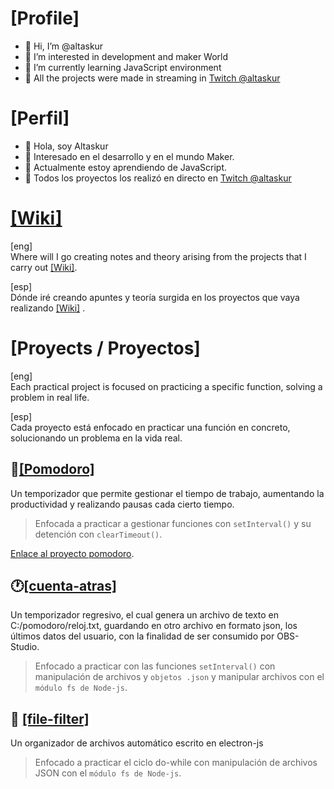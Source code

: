 # [Profile]
- 👋 Hi, I’m @altaskur
- 👀 I’m interested in development and maker World
- 🌱 I’m currently learning JavaScript environment
- 💞️ All the projects were made in streaming in [Twitch @altaskur](https://www.twitch.tv/altaskur)
# [Perfil]
- 👋 Hola, soy Altaskur
- 👀 Interesado en el desarrollo y en el mundo Maker.
- 🌱 Actualmente estoy aprendiendo de JavaScript.
- 💞️ Todos los proyectos los realizó en directo en [Twitch @altaskur](https://www.twitch.tv/altaskur)

# [[Wiki]](https://github.com/altaskur/Apuntes/wiki)
[eng]
</br>
Where will I go creating notes and theory arising from the projects that I carry out [[Wiki]](https://github.com/altaskur/Apuntes/wiki).

[esp]
</br>
Dónde iré creando apuntes y teoría surgida en los proyectos que vaya realizando [[Wiki]](https://github.com/altaskur/Apuntes/wiki) .

# [Proyects / Proyectos]
[eng]
</br>
Each practical project is focused on practicing a specific function, solving a problem in real life.

[esp]
</br>
Cada proyecto está enfocado en practicar una función en concreto, solucionando un problema en la vida real.

## 🍅[[Pomodoro]](https://github.com/altaskur/pomodoro)
Un temporizador que permite gestionar el tiempo de trabajo, aumentando la productividad y realizando pausas cada cierto tiempo.

> Enfocada a practicar a gestionar funciones con ```setInterval()``` y su detención con ```clearTimeout()```.

[Enlace al proyecto pomodoro](https://github.com/altaskur/pomodoro).

## 🕐[[cuenta-atras]](https://github.com/altaskur/cuenta-atras)
Un temporizador regresivo, el cual genera un archivo de texto en C:/pomodoro/reloj.txt, guardando en otro archivo en formato json, los últimos datos del usuario, con la finalidad de ser consumido por OBS-Studio.
> Enfocado a practicar con las funciones ```setInterval()``` con manipulación de archivos y ```objetos .json``` y manipular archivos con el ```módulo fs de Node-js```.

## 📂 [[file-filter]](https://github.com/altaskur/file-filter)
Un organizador de archivos automático escrito en electron-js 
> Enfocado a practicar el ciclo do-while con manipulación de archivos JSON con el ```módulo fs de Node-js```.
